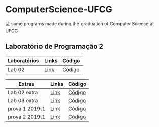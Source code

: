 # ComputerScience-UFCG
 💻 some programs made during the graduation of Computer Science at UFCG

## Laboratório de Programação 2

Laboratórios | Links | Código
-- | -- | --
Lab 02 | [Link](https://docs.google.com/document/d/1IrHJo41u2EAfmczhK5wz6mkB20V8HWDfu2Z6cPF84RE/edit) | [Código](./LP2)

Extras | Links | Código
-- | -- | --
Lab 02 extra | [Link](https://docs.google.com/document/d/e/2PACX-1vS7OjnYVqVtXVjk1NPg8Fa3HIItjMjPpC0MIOx5IXO9pZlfxnnUebwedtc-bUqrx0QXJGTJk5ZuyWNi/pub) | [Código](./LP2/lab02)
Lab 03 extra | [Link](https://docs.google.com/document/d/e/2PACX-1vSK36b6gGlXBi6cW0REDvxYajP18WXk7OrgHPNljpV-epQgIuIkZM0eepMtR_rO-_DVlbVSiTFzrJV6/pub) | [Código](./LP2/lab03)
prova 1 2019.1 | [Link](https://docs.google.com/document/d/e/2PACX-1vRWiM4knsnIoVIt6ZvjMFWndyi-hVvGze1rIy1UVT_fGqeMmVwvQx9ERiX0Mi-f2IBYlLQH4_3uueDX/pub) | [Código](./LP2/provas/src/prova1)
prova 2 2019.1 | [Link](https://docs.google.com/document/d/e/2PACX-1vT8irafkW8r-r6WjlT6R7EfZhX_B8BChfdwGfoheOc5xLVwhCtpXB5pWxMMGSg0Dr0vJrhQ3z47BvZV/pub) | [Código](./LP2/provas/src/prova2)

